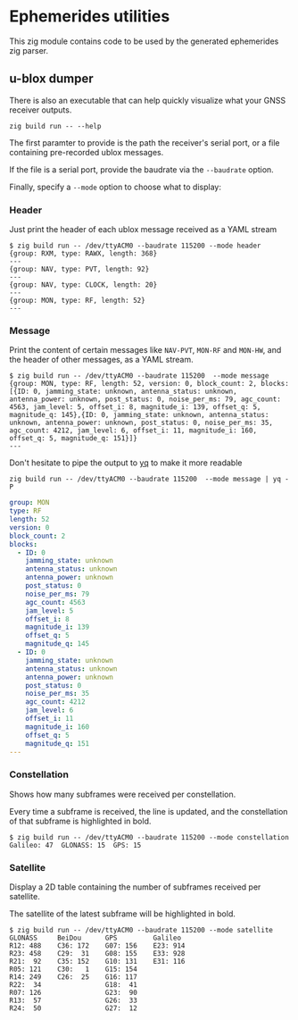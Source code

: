 # Ephemerides utilities

This zig module contains code to be used by the generated ephemerides zig parser.

## u-blox dumper

There is also an executable that can help quickly visualize what your GNSS receiver outputs.

```shell
zig build run -- --help
```

The first paramter to provide is the path the receiver's serial port, or a file containing pre-recorded ublox messages.

If the file is a serial port, provide the baudrate via the `--baudrate` option.

Finally, specify a `--mode` option to choose what to display:

### Header

Just print the header of each ublox message received as a YAML stream

```console
$ zig build run -- /dev/ttyACM0 --baudrate 115200 --mode header
{group: RXM, type: RAWX, length: 368}
---
{group: NAV, type: PVT, length: 92}
---
{group: NAV, type: CLOCK, length: 20}
---
{group: MON, type: RF, length: 52}
---
```

### Message

Print the content of certain messages like `NAV-PVT`, `MON-RF` and `MON-HW`, and the header of other messages, as a YAML stream.

```console
$ zig build run -- /dev/ttyACM0 --baudrate 115200  --mode message
{group: MON, type: RF, length: 52, version: 0, block_count: 2, blocks: [{ID: 0, jamming_state: unknown, antenna_status: unknown, antenna_power: unknown, post_status: 0, noise_per_ms: 79, agc_count: 4563, jam_level: 5, offset_i: 8, magnitude_i: 139, offset_q: 5, magnitude_q: 145},{ID: 0, jamming_state: unknown, antenna_status: unknown, antenna_power: unknown, post_status: 0, noise_per_ms: 35, agc_count: 4212, jam_level: 6, offset_i: 11, magnitude_i: 160, offset_q: 5, magnitude_q: 151}]}
---
```

Don't hesitate to pipe the output to [yq](https://github.com/mikefarah/yq) to make it more readable
```shell
zig build run -- /dev/ttyACM0 --baudrate 115200  --mode message | yq -P
```
```yaml
group: MON
type: RF
length: 52
version: 0
block_count: 2
blocks:
  - ID: 0
    jamming_state: unknown
    antenna_status: unknown
    antenna_power: unknown
    post_status: 0
    noise_per_ms: 79
    agc_count: 4563
    jam_level: 5
    offset_i: 8
    magnitude_i: 139
    offset_q: 5
    magnitude_q: 145
  - ID: 0
    jamming_state: unknown
    antenna_status: unknown
    antenna_power: unknown
    post_status: 0
    noise_per_ms: 35
    agc_count: 4212
    jam_level: 6
    offset_i: 11
    magnitude_i: 160
    offset_q: 5
    magnitude_q: 151
---
```

### Constellation

Shows how many subframes were received per constellation.

Every time a subframe is received, the line is updated, and the constellation of that subframe is highlighted in bold.

```console
$ zig build run -- /dev/ttyACM0 --baudrate 115200 --mode constellation
Galileo: 47  GLONASS: 15  GPS: 15
```

### Satellite

Display a 2D table containing the number of subframes received per satellite.

The satellite of the latest subframe will be highlighted in bold.

```console
$ zig build run -- /dev/ttyACM0 --baudrate 115200 --mode satellite
GLONASS     BeiDou      GPS         Galileo
R12: 488    C36: 172    G07: 156    E23: 914
R23: 458    C29:  31    G08: 155    E33: 928
R21:  92    C35: 152    G10: 131    E31: 116
R05: 121    C30:   1    G15: 154
R14: 249    C26:  25    G16: 117
R22:  34                G18:  41
R07: 126                G23:  90
R13:  57                G26:  33
R24:  50                G27:  12
```
